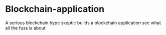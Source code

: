# Blockchain-application

A serious blockchain hype skeptic builds a blockchain application see what all the fuss is about
